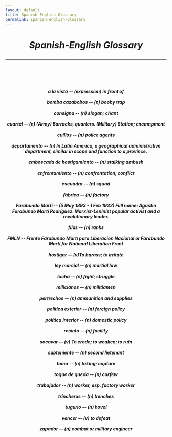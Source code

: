 ```yaml
---
layout: default
title: Spanish-English Glossary
permalink: spanish-english-glossary
---
```

<!-- Add an essay or interpretive material below this line,
using HTML or markdown.  Do not modify this file above this line -->
<center><i><b><h1>Spanish-English Glossary
<hr>
<br>
  <p style="text-align:left;"><h5><b><i>a la vista</i></b> -- (expression) in front of
<br>
<br>
<b><i>bomba cazabobos</i></b> -- (n) booby trap
<br>
<br>
<b><i>consigna</i></b> -- (n) slogan; chant
<br>
<br>
<b><i>cuartel</i></b> -- (n) (Army) Barracks, quarters. (Military) Station; encampment
<br>
<br>
<b><i>cuilios</i></b> -- (n) police agents
<br>
<br>
<b><i>departamento</i></b> -- (n) In Latin America, a geographical administrative department, similar in scope and function to a province. 
<br>
<br>
<b><i>emboscada de hostigamiento</i></b> -- (n) stalking ambush
<br>
<br>
<b><i>enfrentamiento</i></b> -- (n) confrontation; conflict
<br>
<br>
<b><i>escuadra</i></b> -- (n) squad
<br>
<br>
<b><i>fábrica</i></b> -- (n) factory
<br>
<br>
<b><i>Farabundo Martí</i></b> -- (5 May 1893 - 1 Feb 1932) Full name: Agustín Farabundo Martí Rodríguez. Marxist-Leninist popular activist and a revolutionary leader.  
<br>
<br>
<b><i>filas</i></b> -- (n) ranks
<br>
<br>
<b><i>FMLN</i></b> -- Frente Farabundo Martí para Liberación Nacional or Farabundo Martí for National Liberation Front
<br>
<br>
<b><i>hostigar</i></b> -- (v)To harass; to irritate
<br>
<br>
<b><i>ley marcial</i></b> -- (n) martial law
<br>
<br>
<b><i>lucha</i></b> -- (n) fight; struggle
<br>
<br>
<b><i>milicianos</i></b> -- (n) militiamen
<br>
<br>
<b><i>pertrechos</i></b> -- (n) ammunition and supplies
<br>
<br>
<b><i>política exterior</i></b> -- (n) foreign policy
<br>
<br>
<b><i>política interior</i></b> -- (n) domestic policy
<br>
<br>
<b><i>recinto</i></b> -- (n) facility
<br>
<br>
<b><i>socavar</i></b> -- (v) To erode; to weaken; to ruin
<br>
<br>
<b><i>subteniente</i></b> -- (n) second lietenant
<br>
<br>
<b><i>toma</i></b> -- (n) taking; capture
<br>
<br>
<b><i>toque de queda</i></b> -- (n) curfew
<br>
<br>
<b><i>trabajador</i></b> -- (n) worker, esp. factory worker 
<br>
<br>
<b><i>trincheras</i></b> -- (n) trenches
<br>
<br>
<b><i>tugurio</i></b> -- (n) hovel
<br>
<br>
<b><i>vencer</i></b> -- (v) to defeat
<br>
<br>
<b><i>zapador</i></b> -- (n) combat or military engineer
